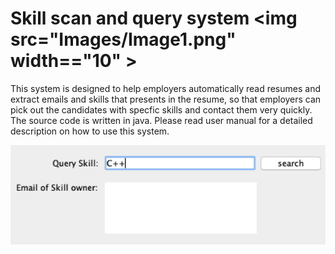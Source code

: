 # Skill scan and query system <img src="Images/Image1.png" width=="10" >

This system is designed to help employers automatically read resumes and extract emails and skills that presents in the resume, so that employers can pick out the candidates with specfic skills and contact them very quickly.
The source code is written in java. Please read user manual for a detailed description on how to use this system.


![](Images/Image1.png)

